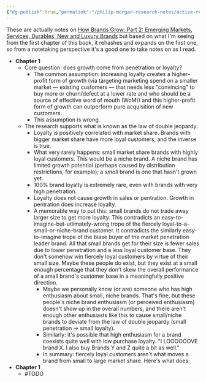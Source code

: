 ```yaml
---
{"dg-publish":true,"permalink":"/philip-morgan-research-notes/active-research/marketing/marketing-for-commodities/how-brands-grow-notes/","dgHomeLink":true,"dgPassFrontmatter":false}
---
```



These are actually notes on [How Brands Grow: Part 2: Emerging Markets, Services, Durables, New and Luxury Brands](https://smile.amazon.com/How-Brands-Grow-Emerging-Services/dp/0195596269) but based on what I'm seeing from the first chapter of this book, it rehashes and expands on the first one, so from a notetaking perspective it's a good one to take notes on as I read.

- **Chapter 1**
	- Core question: does growth come from penetration or loyalty?
		- The common assumption: increasing loyalty creates a higher-profit form of growth (via targeting marketing spend on a smaller market — existing customers — that needs less "convincing" to buy more or churn/defect at a lower rate and who should be a source of effective word of mouth (WoM)) and this higher-profit form of growth can outperform pure acquisition of new customers.
		- This assumption is wrong.
	- The research supports what is known as the law of double jeopardy:
		- Loyalty is positively correlated with market share. Brands with bigger market share have more loyal customers, and the inverse is true.
		- What very rarely happens: small market share brands with highly loyal customers. This would be a niche brand. A niche brand has limited growth potential (perhaps caused by distribution restrictions, for example); a *small* brand is one that hasn't grown yet.
		- 100% brand loyalty is extremely rare, even with brands with very high penetration.
		- Loyalty does not cause growth in sales or pentration. Growth in pentration does increase loyalty.
		- A memorable way to put this: small brands do not trade away larger size to get more loyalty. This contradicts an easy-to-imagine-but-utlimately-wrong trope of the fiercely loyal-to-a-small-or-niche-brand customer. It contradicts the similarly easy-to-imagine trope of the blase buyer of the market penetration leader brand. All that small brands get for their size is fewer sales due to lower penetration and a less loyal customer base. They don't somehow win fiercely loyal customers by virtue of their small size. Maybe these people do exist, but they exist at a small enough percentage that they don't skew the overall performance of a small brand's customer base in a meaningfully positive direction.
			- Maybe we personally know (or are) someone who has high enthusiasm about small, niche brands. That's fine, but these people's niche brand enthusiasm (or perceived enthusiasm) doesn't show up in the overall numbers, and there aren't enough other enthusiasts like this to cause small/niche brands to deviate from the law of double jeopardy (small penetration -> small loyalty).
			- Similarly: it's possible that high enthusiasm for a brand coexists quite well with low purchase loyalty. "I LOOOOOOVE brand X. I also buy Brands Y and Z quite a bit as well."
			- In summary: fiercely loyal customers aren't what moves a brand from small to large market share. Here's what does:
- **Chapter 1**
	- #TODO 